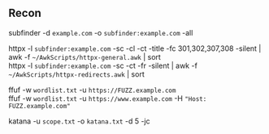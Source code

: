 ## Recon

subfinder -d `example.com` -o `subfinder:example.com` -all

httpx -l `subfinder:example.com` -sc -cl -ct -title -fc 301,302,307,308 -silent | awk -f `~/AwkScripts/httpx-general.awk` | sort
<br>
httpx -l `subfinder:example.com` -sc -ct -fr -silent | awk -f `~/AwkScripts/httpx-redirects.awk` | sort

ffuf -w `wordlist.txt` -u `https://FUZZ.example.com`
<br>
ffuf -w `wordlist.txt` -u `https://www.example.com` -H `"Host: FUZZ.example.com"`

katana -u `scope.txt` -o `katana.txt` -d 5 -jc
